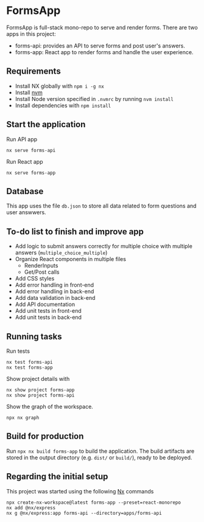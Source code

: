# FormsApp
FormsApp is full-stack mono-repo to serve and render forms. There are two apps in this project:
- forms-api: provides an API to serve forms and post user's answers. 
- forms-app: React app to render forms and handle the user experience. 

## Requirements
- Install NX globally with `npm i -g nx`
- Install [nvm](https://github.com/nvm-sh/nvm)
- Install Node version specified in `.nvmrc` by running `nvm install`
- Install dependencies with `npm install`

## Start the application
Run API app
```
nx serve forms-api
```

Run React app
```
nx serve forms-app
```

## Database
This app uses the file `db.json` to store all data related to form questions and user answwers.

## To-do list to finish and improve app 
- Add logic to submit answers correctly for multiple choice with multiple answers (`multiple_choice_multiple`)
- Organize React components in multiple files
	- RenderInputs
	- Get/Post calls
- Add CSS styles
- Add error handling in front-end
- Add error handling in back-end
- Add data validation in back-end
- Add API documentation
- Add unit tests in front-end
- Add unit tests in back-end

## Running tasks

Run tests
```
nx test forms-api
nx test forms-app
```

Show project details with 
```
nx show project forms-app
nx show project forms-api
```

Show the graph of the workspace.
```
npx nx graph
```

## Build for production

Run `npx nx build forms-app` to build the application. The build artifacts are stored in the output directory (e.g. `dist/` or `build/`), ready to be deployed.

## Regarding the initial setup

This project was started using the following [Nx](https://nx.dev) commands
```
npx create-nx-workspace@latest forms-app --preset=react-monorepo
nx add @nx/express
nx g @nx/express:app forms-api --directory=apps/forms-api
```